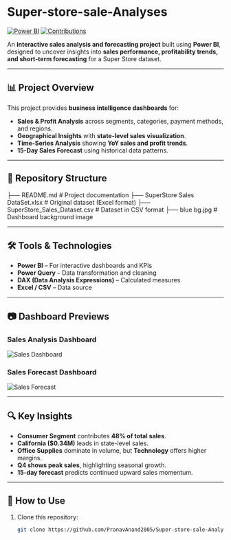 # Super-store-sale-Analyses

[![Power BI](https://img.shields.io/badge/Tool-Power%20BI-yellow?logo=powerbi&logoColor=white)](https://powerbi.microsoft.com/)
[![Contributions](https://img.shields.io/badge/Contributions-Welcome-blue)](https://github.com/PranavAnand2005/Super-store-sale-Analyses/pulls)

An **interactive sales analysis and forecasting project** built using **Power BI**, designed to uncover insights into **sales performance, profitability trends, and short-term forecasting** for a Super Store dataset.

---

## **📊 Project Overview**
This project provides **business intelligence dashboards** for:
- **Sales & Profit Analysis** across segments, categories, payment methods, and regions.
- **Geographical Insights** with **state-level sales visualization**.
- **Time-Series Analysis** showing **YoY sales and profit trends**.
- **15-Day Sales Forecast** using historical data patterns.

---

## **📂 Repository Structure**
├── README.md # Project documentation
├── SuperStore Sales DataSet.xlsx # Original dataset (Excel format)
├── SuperStore_Sales_Dataset.csv # Dataset in CSV format
├── blue bg.jpg # Dashboard background image

---

## **🛠️ Tools & Technologies**
- **Power BI** – For interactive dashboards and KPIs  
- **Power Query** – Data transformation and cleaning  
- **DAX (Data Analysis Expressions)** – Calculated measures  
- **Excel / CSV** – Data source  

---

## **📷 Dashboard Previews**
### **Sales Analysis Dashboard**
![Sales Dashboard](https://github.com/user-attachments/assets/715ab5aa-7f17-4ce1-b704-4bd232cc83d8)

### **Sales Forecast Dashboard**
![Sales Forecast](https://github.com/user-attachments/assets/4bf19ffb-5d47-44c3-bd45-7020893884f5)


---

## **🔍 Key Insights**
- **Consumer Segment** contributes **48% of total sales**.  
- **California ($0.34M)** leads in state-level sales.  
- **Office Supplies** dominate in volume, but **Technology** offers higher margins.  
- **Q4 shows peak sales**, highlighting seasonal growth.  
- **15-day forecast** predicts continued upward sales momentum.  

---

## **🚀 How to Use**
1. Clone this repository:
   ```bash
   git clone https://github.com/PranavAnand2005/Super-store-sale-Analyses.git
